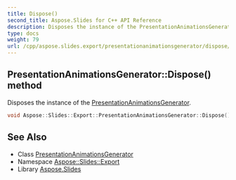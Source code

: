 ```yaml
---
title: Dispose()
second_title: Aspose.Slides for C++ API Reference
description: Disposes the instance of the PresentationAnimationsGenerator.
type: docs
weight: 79
url: /cpp/aspose.slides.export/presentationanimationsgenerator/dispose/
---
```

## PresentationAnimationsGenerator::Dispose() method


Disposes the instance of the [PresentationAnimationsGenerator](../).

```cpp
void Aspose::Slides::Export::PresentationAnimationsGenerator::Dispose() override
```

## See Also

* Class [PresentationAnimationsGenerator](./)
* Namespace [Aspose::Slides::Export](../)
* Library [Aspose.Slides](../../)